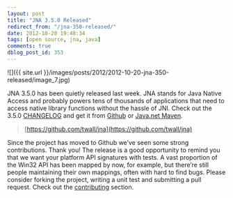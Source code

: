 ```yaml
---
layout: post
title: "JNA 3.5.0 Released"
redirect_from: "/jna-350-released/"
date: 2012-10-20 19:48:34
tags: [open source, jna, java]
comments: true
dblog_post_id: 353
---
```

![]({{ site.url }}/images/posts/2012/2012-10-20-jna-350-released/image_7.jpg)

JNA 3.5.0 has been quietly released last week. JNA stands for Java Native Access and probably powers tens of thousands of applications that need to access native library functions without the hassle of JNI. Check out the 3.5.0 [CHANGELOG](https://github.com/twall/jna/blob/master/CHANGES.md) and get it from [Github](https://github.com/twall/jna) or [Java.net Maven](https://maven.java.net/index.html#nexus-search;quick~jna).

> [https://github.com/twall/jna](https://github.com/twall/jna)

Since the project has moved to Github we’ve seen some strong contributions. Thank you! The release is a good opportunity to remind you that we want your platform API signatures with tests. A vast proportion of the Win32 API has been mapped by now, for example, but there’re still people maintaining their own mappings, often with hard to find bugs. Please consider forking the project, writing a unit test and submitting a pull request. Check out the [contributing](https://github.com/twall/jna/blob/master/www/Contributing.md) section.
